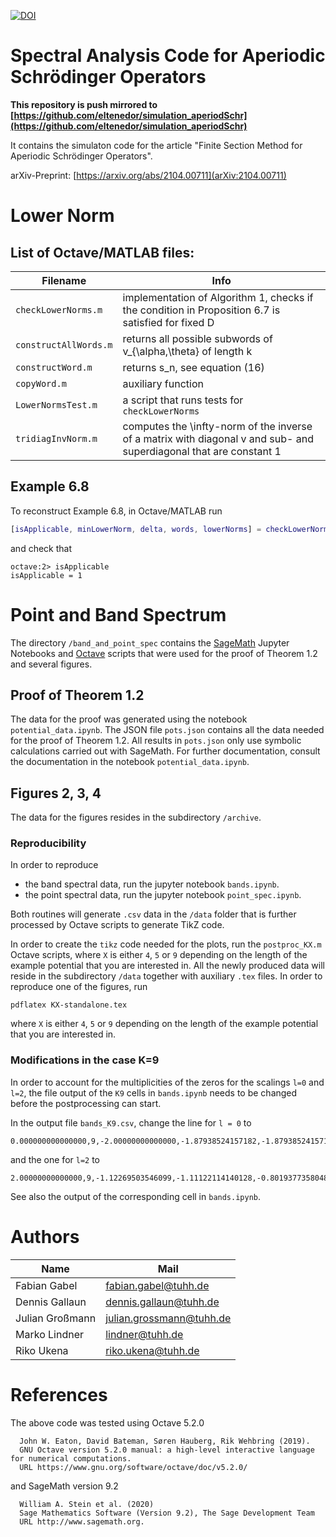 [![DOI](https://zenodo.org/badge/382299144.svg)](https://zenodo.org/badge/latestdoi/382299144)


# Spectral Analysis Code for Aperiodic Schrödinger Operators

**This repository is push mirrored to [https://github.com/eltenedor/simulation_aperiodSchr](https://github.com/eltenedor/simulation_aperiodSchr)**

It contains the simulaton code for the article "Finite Section Method for Aperiodic Schrödinger Operators".

arXiv-Preprint: [https://arxiv.org/abs/2104.00711](arXiv:2104.00711)

# Lower Norm

## List of Octave/MATLAB files:

| Filename | Info |
| - | - |
| `checkLowerNorms.m`   | implementation of Algorithm 1, checks if the condition in Proposition 6.7 is satisfied for fixed D |
| `constructAllWords.m` | returns all possible subwords of v_{\alpha,\theta} of length k |
| `constructWord.m`     | returns s_n, see equation (16) |
| `copyWord.m`          | auxiliary function |
| `LowerNormsTest.m`    | a script that runs tests for `checkLowerNorms` |
| `tridiagInvNorm.m`    | computes the \infty-norm of the inverse of a matrix with diagonal v and sub- and superdiagonal that are constant 1 |

## Example 6.8

To reconstruct Example 6.8, in Octave/MATLAB run 
```matlab
[isApplicable, minLowerNorm, delta, words, lowerNorms] = checkLowerNorms(1, 1200, [2,1,3,2,4,1,4,1,2,1,1,1]);
```
and check that
```
octave:2> isApplicable
isApplicable = 1
```

# Point and Band Spectrum

The directory `/band_and_point_spec` contains the [SageMath](https://www.sagemath.org/) Jupyter Notebooks and [Octave](https://www.gnu.org/software/octave/) scripts that were used for the proof of Theorem 1.2 and several figures.

## Proof of Theorem 1.2

The data for the proof was generated using the notebook `potential_data.ipynb`.
The JSON file `pots.json` contains all the data needed for the proof of Theorem 1.2.
All results in `pots.json` only use symbolic calculations carried out with SageMath. 
For further documentation, consult the documentation in the notebook `potential_data.ipynb`.

## Figures 2, 3, 4

The data for the figures resides in the subdirectory `/archive`.

### Reproducibility

In order to reproduce 
* the band spectral data, run the jupyter notebook `bands.ipynb`.
* the point spectral data, run the jupyter notebook `point_spec.ipynb`.

Both routines will generate `.csv` data in the `/data` folder that is further processed by Octave scripts to generate TikZ code.

In order to create the `tikz` code needed for the plots, run the `postproc_KX.m` Octave scripts, where `X` is either `4`, `5` or `9` depending on the length of the example potential that you are interested in.
All the newly produced data will reside in the subdirectory `/data` together with auxiliary `.tex` files. 
In order to reproduce one of the figures, run 
```
pdflatex KX-standalone.tex
``` 
where `X` is either `4`, `5` or `9` depending on the length of the example potential that you are interested in.

### Modifications in the case K=9

In order to account for the multiplicities of the zeros for the scalings `l=0` and `l=2`, the file output of the `K9` cells in `bands.ipynb` needs to be changed before the postprocessing can start.

In the output file `bands_K9.csv`, change the line for `l = 0` to
```
0.000000000000000,9,-2.00000000000000,-1.87938524157182,-1.87938524157182,-1.53208888623796,-1.53208888623796,-1.00000000000000,-1.00000000000000,-0.347296355333861,-0.347296355333861,0.347296355333861,0.347296355333861,1.00000000000000,1.00000000000000,1.53208888623796,1.53208888623796,1.87938524157182,1.87938524157182,2.00000000000000
```
and the one for `l=2` to
```
2.00000000000000,9,-1.12269503546099,-1.11122114140128,-0.801937735804838,-0.762512708829868,-0.341677503250975,-0.288537854368133,0.554958132087371,0.614111698460124,1.56339706474929,1.67439549622911,2.24697960371747,2.48317863579858,2.66734798160450,3.00000000000000,3.00000000000000,3.18291284403670,3.71593700828199,3.72536349954030
```
See also the output of the corresponding cell in `bands.ipynb`.

# Authors

| Name | Mail |
|-|-|
| Fabian Gabel    | [fabian.gabel@tuhh.de](mailto:fabian.gabel@tuhh.de) |
| Dennis Gallaun  | [dennis.gallaun@tuhh.de](mailto:dennis.gallaun@tuhh.de) |
| Julian Großmann | [julian.grossmann@tuhh.de](mailto:julian.grossmann@tuhh.de) |
| Marko Lindner   | [lindner@tuhh.de](mailto:lindner@tuhh.de) |
| Riko Ukena      | [riko.ukena@tuhh.de](mailto:riko.ukena@tuhh.de) |

# References

The above code was tested using Octave  5.2.0
```
  John W. Eaton, David Bateman, Søren Hauberg, Rik Wehbring (2019).
  GNU Octave version 5.2.0 manual: a high-level interactive language for numerical computations.
  URL https://www.gnu.org/software/octave/doc/v5.2.0/
```
and SageMath version 9.2
```
  William A. Stein et al. (2020) 
  Sage Mathematics Software (Version 9.2), The Sage Development Team
  URL http://www.sagemath.org.
```
